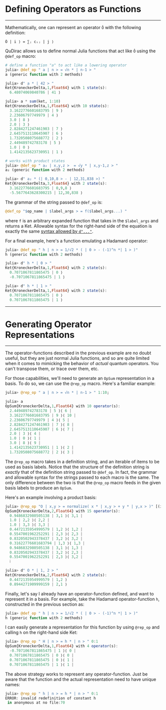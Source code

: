 # Defining Operators as Functions
---

Mathematically, one can represent an operator `Ô` with the following definition:

```
Ô | i ⟩ = ∑ⱼ cᵢⱼ | j ⟩
```

QuDirac allows us to define normal Julia functions that act like `Ô` using 
the `@def_op` macro:

```julia
# define a function "a" to act like a lowering operator
julia> @def_op " a | n > = √n * | n-1 > "
a (generic function with 2 methods)

julia> d" a * | 42 > "
Ket{KroneckerDelta,1,Float64} with 1 state(s):
  6.48074069840786 | 41 ⟩

julia> a * sum(ket, 1:10)
Ket{KroneckerDelta,1,Float64} with 10 state(s):
  3.1622776601683795 | 9 ⟩
  2.23606797749979 | 4 ⟩
  3.0 | 8 ⟩
  2.0 | 3 ⟩
  2.8284271247461903 | 7 ⟩
  2.6457513110645907 | 6 ⟩
  1.7320508075688772 | 2 ⟩
  2.449489742783178 | 5 ⟩
  1.0 | 0 ⟩
  1.4142135623730951 | 1 ⟩

# works with product states
julia> @def_op " a₂ | x,y,z >  = √y * | x,y-1,z > "
a₂ (generic function with 2 methods)

julia> d" a₂ * (| 0,10,8 > - | 12,31,838 >) "
Ket{KroneckerDelta,3,Float64} with 2 state(s):
  3.1622776601683795 | 0,9,8 ⟩
  -5.5677643628300215 | 12,30,838 ⟩
```

The grammar of the string passed to `@def_op` is:

```julia
@def_op "$op_name | $label_args > = f($label_args...) "
```

where `f` is an arbitrary expanded function that takes in the `$label_args` and
returns a Ket. Allowable syntax for the right-hand side of the equation
is exactly the same [syntax allowed by `d"..."`](d_str.md).

For a final example, here's a function emulating a Hadamard operator:

```julia
julia> @def_op " h | n > = 1/√2 * ( | 0 > - (-1)^n *| 1 > )"
h (generic function with 2 methods)

julia> d" h * | 0 > "
Ket{KroneckerDelta,1,Float64} with 2 state(s):
  0.7071067811865475 | 0 ⟩
  -0.7071067811865475 | 1 ⟩

julia> d" h * | 1 > "
Ket{KroneckerDelta,1,Float64} with 2 state(s):
  0.7071067811865475 | 0 ⟩
  0.7071067811865475 | 1 ⟩
```

---
# Generating Operator Representations
---

The operator-functions described in the previous example are no doubt useful, 
but they are just normal Julia functions, and so are quite limited when it comes 
to mimicking the behavior of *actual* quantum operators. You can't transpose them, 
or trace over them, etc.

For those capabilities, we'll need to generate an `OpSum` representation in a basis. To do so, 
we can use the `@rep_op` macro. Here's a familiar example:

```julia
julia> @rep_op " a | n > = √n * | n-1 > " 1:10;

julia> a
OpSum{KroneckerDelta,1,Float64} with 10 operator(s):
  2.449489742783178 | 5 ⟩⟨ 6 |
  3.1622776601683795 | 9 ⟩⟨ 10 |
  2.23606797749979 | 4 ⟩⟨ 5 |
  2.8284271247461903 | 7 ⟩⟨ 8 |
  2.6457513110645907 | 6 ⟩⟨ 7 |
  2.0 | 3 ⟩⟨ 4 |
  1.0 | 0 ⟩⟨ 1 |
  3.0 | 8 ⟩⟨ 9 |
  1.4142135623730951 | 1 ⟩⟨ 2 |
  1.7320508075688772 | 2 ⟩⟨ 3 |
```

The `@rep_op` macro takes in a definition string, and an iterable of items to be used as basis labels.
Notice that the structure of the definition string is *exactly* that of the definition string passed to 
`@def_op`. In fact, the grammar and allowable syntax for the strings passed to each macro is the same. 
The only difference between the two is that the `@rep_op` macro feeds in the given basis labels
to produce an `OpSum`.

Here's an example involving a product basis:

```julia
julia> @rep_op "O | x,y > = normalize( x * | x,y > + y * | y,x > )" [(i,j) for i=1:3, j=1:3]
OpSum{KroneckerDelta,2,Float64} with 15 operator(s):
  0.9486832980505138 | 3,1 ⟩⟨ 3,1 |
  1.0 | 2,2 ⟩⟨ 2,2 |
  1.0 | 3,3 ⟩⟨ 3,3 |
  0.4472135954999579 | 1,2 ⟩⟨ 1,2 |
  0.5547001962252291 | 2,3 ⟩⟨ 2,3 |
  0.8320502943378437 | 3,2 ⟩⟨ 3,2 |
  0.31622776601683794 | 1,3 ⟩⟨ 1,3 |
  0.9486832980505138 | 3,1 ⟩⟨ 1,3 |
  0.8320502943378437 | 3,2 ⟩⟨ 2,3 |
  0.5547001962252291 | 2,3 ⟩⟨ 3,2 |
  ⁞

julia> d" O * | 1, 2 > "
Ket{KroneckerDelta,2,Float64} with 2 state(s):
  0.4472135954999579 | 1,2 ⟩
  0.8944271909999159 | 2,1 ⟩
```

Finally, let's say I already have an operator-function defined, and want
to represent it in a basis. For example, take the Hadamard operator-function 
`h`, constructed in the previous section as:

```julia
julia> @def_op " h | n > = 1/√2 * ( | 0 > - (-1)^n *| 1 > )"
h (generic function with 2 methods)
```

I can easily generate a representation for this function by using `@rep_op` and 
calling `h` on the right-hand side Ket:

```julia
julia> @rep_op " H | n > = h * | n > " 0:1
OpSum{KroneckerDelta,1,Float64} with 4 operator(s):
  -0.7071067811865475 | 1 ⟩⟨ 0 |
  0.7071067811865475 | 0 ⟩⟨ 0 |
  0.7071067811865475 | 0 ⟩⟨ 1 |
  0.7071067811865475 | 1 ⟩⟨ 1 |
```

The above strategy works to represent any operator-function. Just be aware that
the function and the actual representation need to have unique names:

```julia
julia> @rep_op " h | n > = h * | n > " 0:1
ERROR: invalid redefinition of constant h
 in anonymous at no file:70
```
